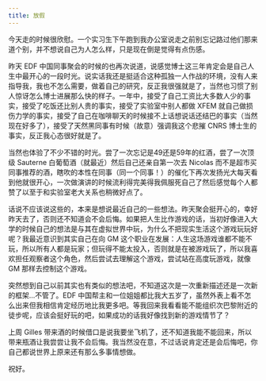 ```yaml
---
title: 放假
---
```


今天走的时候很欣慰。一个实习生下午跑到我办公室说走之前别忘记路过他们那来道个别，并不想说自己为人怎么样，只是现在倒是觉得有点伤感。

昨天 EDF 中国同事聚会的时候的也再次说道，说感觉博士这三年肯定会是自己人生中最开心的一段时光。说实话我还是挺适合这种孤独一人作战的环境，没有人来指导我，我也不怎么需要，做着自己的研究，反正我很强就是了，当然也习惯了别人惊讶怎么博士进展那么快的样子。一年中，接受了自己工资比大多数人少的事实，接受了吃饭还比别人贵的事实，接受了实验室中别人都做 XFEM 就自己做损伤力学的事实，接受了自己在咖啡聊天的时候接不上话想说话还结巴的事实（当然现在好多了），接受了天然黑同事有时候（故意）强调我这个悲摧 CNRS 博士生的事实，反正我心态很好就是了。

当然也体验了不少不错的时光。尝了一次忘记是49还是59年的红酒，尝了一次顶级 Sauterne 白葡萄酒（就最近）然后自己还亲自第一次去 Nicolas 而不是超市买同事推荐的酒，瞎吹的本性在同事（同一个同事！）的催化下再次发扬光大每天看到他就很开心，一次做演讲的时候流利得完美得我佩服死自己了然后感觉每个人都赞了以至于和实验室老大关系也稍微好点了。

话说不应该说这些的，本来是想说最近自己的一些想法。昨天聚会挺开心的，幸好昨天去了，否则还不知道会不会后悔。如果把人生比作游戏的话，当初好像进入大学的时候自己的想法是与其在虚拟世界中玩，为什么不把现实生活这个游戏玩玩好呢？我最近意识到其实自己在向 GM 这个职业在发展：人生这场游戏谁都不能不玩，所以所有人都是玩家；但玩得不能太投入，否则就是在被游戏玩了，所以我喜欢担任观察者这个角色，然后尝试去理解这个游戏，尝试站在高度玩游戏，就像 GM 那样去控制这个游戏。

突然想到自己以前其实也有类似的想法吧，不知道这次是一次重新描述还是一次新的框架...不管了。EDF 中国帮主和一位姐姐都比我大五岁了，虽然外表上看不怎么出来但我相信肯定经历地比我更多吧。等我回来我看看能不能组织次巴黎附近的徒步呢，应该会挺好玩的吧，如果成功的话我好像找到新的游戏情节了？

上周 Gilles 带来酒的时候借口是说我要坐飞机了，还不知道我能不能回来，所以带来瓶酒让我尝尝让我不会后悔。我当然没在意，不过话说肯定还是会后悔吧，你自己都说世界上原来还有那么多事情想做。

祝好。